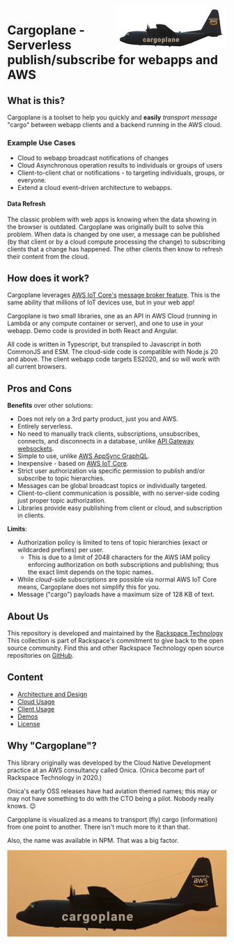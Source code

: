<img style="float: right" src="./docs/cargoplane-transparent-256.png" alt="Cargoplane logo" />

# Cargoplane - Serverless publish/subscribe for webapps and AWS


## What is this?

Cargoplane is a toolset to help you quickly and **easily** *transport message* "cargo" between webapp clients and a
backend running in the AWS cloud.

### Example Use Cases

- Cloud to webapp broadcast notifications of changes
- Cloud Asynchronous operation results to individuals or groups of users
- Client-to-client chat or notifications - to targeting individuals, groups, or everyone.
- Extend a cloud event-driven architecture to webapps.

#### Data Refresh

The classic problem with web apps is knowing when the data showing in the browser is outdated.
Cargoplane was originally built to solve this problem.
When data is changed by one user, a message can be published
(by that client or by a cloud compute processing the change)
to subscribing clients that a change has happened.
The other clients then know to refresh their content from the cloud.

## How does it work?

Cargoplane leverages [AWS IoT Core's](https://aws.amazon.com/iot-core/) [message broker feature](https://docs.aws.amazon.com/iot/latest/developerguide/topics.html).
This is the same ability that millions of IoT devices use, but in your web app!

Cargoplane is two small libraries, one as an API in AWS Cloud (running in Lambda or any compute container or server),
and one to use in your webapp. Demo code is provided in both React and Angular.

All code is written in Typescript, but transpiled to Javascript in both CommonJS and ESM.
The cloud-side code is compatible with Node.js 20 and above.
The client webapp code targets ES2020, and so will work with all current browsers.

## Pros and Cons

**Benefits** over other solutions:

- Does not rely on a 3rd party product, just you and AWS.
- Entirely serverless.
- No need to manually track clients, subscriptions, unsubscribes, connects, and disconnects in a database, unlike [API Gateway websockets](https://docs.aws.amazon.com/apigateway/latest/developerguide/apigateway-websocket-api.html).
- Simple to use, unlike [AWS AppSync GraphQL](https://docs.aws.amazon.com/appsync/latest/devguide/real-time-websocket-client.html). 
- Inexpensive - based on [AWS IoT Core](https://aws.amazon.com/iot-core/pricing/).
- Strict user authorization via specific permission to publish and/or subscribe to topic hierarchies.
- Messages can be global broadcast topics or individually targeted.
- Client-to-client communication is possible, with no server-side coding just proper topic authorization.
- Libraries provide easy publishing from client or cloud, and subscription in clients.

**Limits**:

- Authorization policy is limited to tens of topic hierarchies (exact or wildcarded prefixes) per user.
  - This is due to a limit of 2048 characters for the AWS IAM policy enforcing authorization on both subscriptions and publishing; thus the exact limit depends on the topic names. 
- While *cloud*-side subscriptions are possible via normal AWS IoT Core means, Cargoplane does not simplify this for you.
- Message ("cargo") payloads have a maximum size of 128 KB of text.

## About Us

This repository is developed and maintained by the [Rackspace Technology](https://www.rackspace.com>)
This collection is part of Rackspace's commitment to give back to the open source community.
Find this and other Rackspace Technology open source repositories on [GitHub](https://github.com/rackspace).


## Content

* [Architecture and Design](./docs/design.md)
* [Cloud Usage](./docs/cloud.md)
* [Client Usage](./docs/client.md)
* [Demos](./docs/demo.md)
* [License](LICENSE)

## Why "Cargoplane"?

This library originally was developed by the Cloud Native Development practice at an AWS consultancy
called Onica. (Onica become part of Rackspace Technology in 2020.)

Onica's early OSS releases have had aviation themed names;
this may or may not have something to do with the CTO being a pilot. Nobody really knows. 😉

Cargoplane is visualized as a means to transport (fly) cargo (information) from one point to another.
There isn't much more to it than that.

Also, the name was available in NPM. That was a big factor.

![](./docs/cargoplane-sunset.png)
